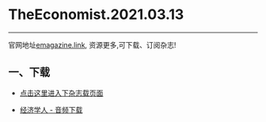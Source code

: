 # TheEconomist.2021.03.13
--------------
官网地址[emagazine.link](https://emagazine.link/?utm_source=github&utm_medium=github&utm_campaign=github), 资源更多,可下载、订阅杂志!
## 一、下载
* [点击这里进入下杂志载页面](https://emagazine.link/book/371?utm_source=github_dl&utm_medium=github_dl&utm_campaign=github_dl)
    
* [经济学人 - 音频下载](https://github.com/hehonghui/the-economist-ebooks/wiki/te_audios_2021)
    
